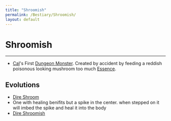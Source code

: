 ```yaml
---
title: "Shroomish"
permalink: /Bestiary/Shroomish/
layout: default
---
```

# Shroomish
---
- [Cal](_Characters/DivineDungeon/Cal.md)'s First [Dungeon Monster](../_Lexicon/DungeonMonster.md). Created by accident by feeding a reddish poisonous looking mushroom too much [Essence](../_Lexicon/Essence.md).


## Evolutions
- [Dire Shroom](DireShroom.md) 
- One with healing benifits but a spike in the center. when stepped on it will imbed the spike and heal it into the body
- [Dire Shroomish](DireShroomish.md)